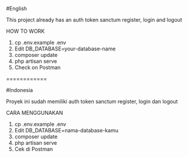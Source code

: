 #English

This project already has an auth token sanctum register, login and logout

HOW TO WORK
1. cp .env.example .env
2. Edit DB_DATABASE=your-database-name
3. composer update
4. php artisan serve
5. Check on Postman

============

#Indonesia

Proyek ini sudah memiliki auth token sanctum register, login dan logout

CARA MENGGUNAKAN
1. cp .env.example .env
2. Edit DB_DATABASE=nama-database-kamu
3. composer update
4. php artisan serve
5. Cek di Postman
